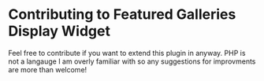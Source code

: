 # Contributing to Featured Galleries Display Widget

Feel free to contribute if you want to extend this plugin in anyway. PHP is not a langauge I am overly familiar with so any suggestions for improvments are more than welcome!
